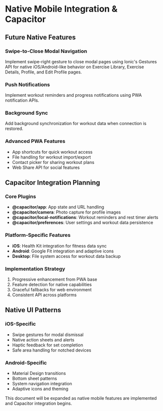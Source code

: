 # Native Mobile Integration & Capacitor

## Future Native Features

### Swipe-to-Close Modal Navigation
Implement swipe-right gesture to close modal pages using Ionic's Gestures API for native iOS/Android-like behavior on Exercise Library, Exercise Details, Profile, and Edit Profile pages.

### Push Notifications
Implement workout reminders and progress notifications using PWA notification APIs.

### Background Sync
Add background synchronization for workout data when connection is restored.

### Advanced PWA Features
- App shortcuts for quick workout access
- File handling for workout import/export
- Contact picker for sharing workout plans
- Web Share API for social features

## Capacitor Integration Planning

### Core Plugins
- **@capacitor/app**: App state and URL handling
- **@capacitor/camera**: Photo capture for profile images
- **@capacitor/local-notifications**: Workout reminders and rest timer alerts
- **@capacitor/preferences**: User settings and workout data persistence

### Platform-Specific Features
- **iOS**: Health Kit integration for fitness data sync
- **Android**: Google Fit integration and adaptive icons
- **Desktop**: File system access for workout data backup

### Implementation Strategy
1. Progressive enhancement from PWA base
2. Feature detection for native capabilities
3. Graceful fallbacks for web environment
4. Consistent API across platforms

## Native UI Patterns

### iOS-Specific
- Swipe gestures for modal dismissal
- Native action sheets and alerts
- Haptic feedback for set completion
- Safe area handling for notched devices

### Android-Specific
- Material Design transitions
- Bottom sheet patterns
- System navigation integration
- Adaptive icons and theming

This document will be expanded as native mobile features are implemented and Capacitor integration begins.